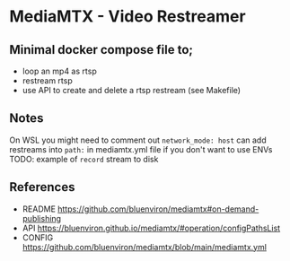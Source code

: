 # MediaMTX - Video Restreamer

## Minimal docker compose file to;
- loop an mp4 as rtsp
- restream rtsp
- use API to create and delete a rtsp restream (see Makefile)


## Notes
On WSL you might need to comment out `network_mode: host`
can add restreams into `path:` in mediamtx.yml file if you don't want to use ENVs
TODO: example of `record` stream to disk

## References
- README https://github.com/bluenviron/mediamtx#on-demand-publishing
- API https://bluenviron.github.io/mediamtx/#operation/configPathsList
- CONFIG https://github.com/bluenviron/mediamtx/blob/main/mediamtx.yml

